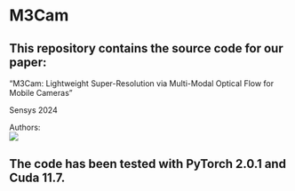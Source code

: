 # M3Cam

##  This repository contains the source code for our paper: 

“M3Cam: Lightweight Super-Resolution via Multi-Modal Optical Flow for Mobile Cameras”

Sensys 2024

Authors:  
![](https://notes.sjtu.edu.cn/uploads/upload_fe860e14d70966c937c236b664ccf12b.png)

## The code has been tested with PyTorch 2.0.1 and Cuda 11.7.

